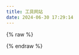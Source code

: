 ```yaml
---
title: 工具网站
date: 2024-06-30 17:29:14
---
```

{% raw %}
<div class="flink">
  <script>
    (() => {
      const replaceSymbol = (str) => {
        return str.replace(/[\p{P}\p{S}]/gu, "-");
      };

      let result = "";
      const add = (str) => {
        for (let i = 0; i < str.length; i++) {
          const replaceClassName = replaceSymbol(str[i].class_name);
          const className = str[i].class_name
            ? `<h2 id="${replaceClassName}"><a href="#${replaceClassName}" class="headerlink" title="${str[i].class_name}"></a>${str[i].class_name}</h2>`
            : "";
          const classDesc = str[i].class_desc
            ? `<div class="flink-desc">${str[i].class_desc}</div>`
            : "";

          let listResult = "";
          const lists = str[i].link_list;
          if (true) {
            lists.sort(() => Math.random() - 0.5);
          }
          for (let j = 0; j < lists.length; j++) {
            listResult += `
          <div class="flink-list-item">
            <a href="${lists[j].link}" title="${lists[j].name}" target="_blank">
              <div class="flink-item-icon">
                <img class="no-lightbox" src="${lists[j].avatar}" onerror='this.onerror=null;this.src="/Blog/img/friend_404.gif"' alt="${lists[j].name}" />
              </div>
              <div class="flink-item-name">${lists[j].name}</div>
              <div class="flink-item-desc" title="${lists[j].descr}">${lists[j].descr}</div>
            </a>
          </div>`;
          }

          result += `${className}${classDesc} <div class="flink-list">${listResult}</div>`;
        }

        document
          .querySelector(".flink")
          .insertAdjacentHTML("afterbegin", result);
        window.lazyLoadInstance && window.lazyLoadInstance.update();
      };

    const linkData = [{
        "class_name": "学习网站",
        "class_desc": "Use it!",
        "link_list": [{
            "name": "JavaGuide",
            "link": "https://javaguide.cn/",
            "avatar": "https://javaguide.cn/favicon.ico",
            "descr": "「Java学习 + 面试指南」涵盖 Java 程序员需要掌握的核心知识"
        }, {
            "name": "Quick Reference",
            "link": "https://wangchujiang.com/reference/",
            "avatar": "https://cheatsheets.zip/images/favicon.png?v=1",
            "descr": "速查网站"
        }, {
            "name": "IT-TOOLS",
            "link": "https://it-tools.tech/",
            "avatar": "https://it-tools.tech/favicon.ico",
            "descr": "Handy tools for developers"
        }]
    },  {
        "class_name": "工具合集箱",
        "class_desc": "好用的工具合集网站",
        "link_list": [{
            "name": "UU在线工具",
            "link": "https://uutool.cn/type/history/",
            "avatar": "https://uutool.cn/assets/images/favicon.png",
            "descr": "集合超过工具的网站",
        }]
    }, {
        "class_name": "前端设计站",
        "class_desc": "值得推荐的设计网站",
        "link_list": [{
            "name": "iconfont",
            "link": "https://www.iconfont.cn/",
            "avatar": "https://img.alicdn.com/imgextra/i4/O1CN01Z5paLz1O0zuCC7osS_!!6000000001644-55-tps-83-82.svg",
            "descr": "阿里巴巴矢量图标库"
        }, {
            "name": "hatchful",
            "link": "https://www.shopify.com/zh/tools/logo-maker",
            "avatar": "https://cdn.shopify.com/static/shopify-favicon.png",
            "descr": "免费的logo制作器"
        }, {
            "name": "渐变颜色",
            "link": "https://color.oulu.me/",
            "avatar": "https://color.oulu.me/favicon.ico",
            "descr": "一个集合180种免费的线性渐变网站，可在任何网站使用"
        }, {
            "name": "彼岸图库",
            "link": "https://pic.netbian.com/4kfengjing/index_2.html",
            "avatar": "https://pic.netbian.com/favicon.ico",
            "descr": "每天一张免费背景",
        }, {
            "name": "图标抓取",
            "link": "https://gonglue.qinggl.com/app/img/icon.jsp",
            "avatar": "https://qglimg.qinglm.com/qinggl/favicon.ico",
            "descr": "网页图标在线抓取",
        }, {
            "name": "Logo设计",
            "link": "https://www.canva.cn/logos/",
            "avatar": "https://www.canva.cn/favicon.ico",
            "descr": "在线制作Logo",
        }, {
            "name": "DesignEvo",
            "link": "https://www.designevo.com/cn/",
            "avatar": "/Blog/img/default_img.jpg",
            "descr": "在线制作Logo",
        }, {
            "name": "Favicon Generator",
            "link": "https://realfavicongenerator.net/",
            "avatar": "https://realfavicongenerator.net/the_favicon/apple-touch-icon.png?v=zX7n49rwEM",
            "descr": "将图片转换为Favicon",
        }]
    },  {
        "class_name": "文件处理馆",
        "class_desc": "高效处理你的文件",
        "link_list": [{
            "name": "CleverPDF",
            "link": "https://www.cleverpdf.com/jp",
            "avatar": "https://www.cleverpdf.com/statics/images/favicon.ico",
            "descr": "44 个强大的在线 PDF 工具，无需会员资格，永久免费！",
        }, {
            "name": "Convertio",
            "link": "https://convertio.co/zh/",
            "avatar": "https://convertio.co/favicon.ico",
            "descr": "文件转换器",
        }, {
            "name": "PHOTOKIT",
            "link": "https://photokit.com/?lang=zh",
            "avatar": "https://photokit.com/images/icon256.png",
            "descr": "基于AI人工智能的在线图片编辑器，方便易用",
        }]
    }, {
        "class_name": "AI研究所",
        "class_desc": "善用AI，提高效率",
        "link_list": [{
            "name": "敬请期待...",
            "link": "https://www.baidu.com/",
            "avatar": "/Blog/img/default_img.jpg",
            "descr": "敬请期待...",
        }]
    }]
    if (false) {
        fetch("/Blog/").then(response=>response.json()).then(add)
    } else if (linkData) {
        add(linkData)
    }
}
)()
</script>
</div>
                    

{% endraw %}
